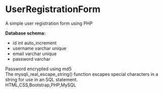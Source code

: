 # UserRegistrationForm
A simple user registration form using PHP  

 **Database schema:**
- id        int     auto_increment
- username  varchar unique
- email     varchar unique
- password  varchar

Password encrypted using md5  
The mysqli_real_escape_string() function escapes special characters in a string for use in an SQL statement.  
HTML,CSS,Bootstrap,PHP,MySQL
